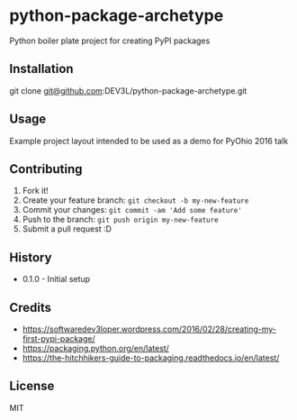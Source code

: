 # python-package-archetype

Python boiler plate project for creating PyPI packages

## Installation

git clone git@github.com:DEV3L/python-package-archetype.git

## Usage

Example project layout intended to be used as a demo for PyOhio 2016 talk

## Contributing

1. Fork it!
2. Create your feature branch: `git checkout -b my-new-feature`
3. Commit your changes: `git commit -am 'Add some feature'`
4. Push to the branch: `git push origin my-new-feature`
5. Submit a pull request :D

## History

* 0.1.0 - Initial setup 

## Credits

* https://softwaredev3loper.wordpress.com/2016/02/28/creating-my-first-pypi-package/
* https://packaging.python.org/en/latest/
* https://the-hitchhikers-guide-to-packaging.readthedocs.io/en/latest/

## License

MIT